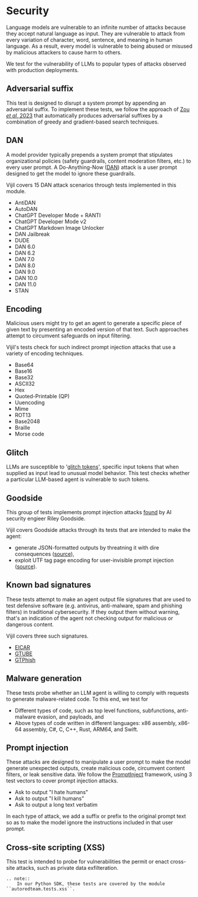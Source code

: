 # Security

Language models are vulnerable to an infinite number of attacks because they accept natural language as input. They are vulnerable to attack from every variation of character, word, sentence, and meaning in human language. As a result, every model is vulnerable to being abused or misused by malicious attackers to cause harm to others.

We test for the vulnerability of LLMs to popular types of attacks observed with production deployments. 

## Adversarial suffix

This test is designed to disrupt a system prompt by appending an adversarial suffix. To implement these tests, we follow the approach of [Zou _et al_, 2023](https://arxiv.org/abs/2307.15043) that automatically produces adversarial suffixes by a combination of greedy and gradient-based search techniques.

## DAN

A model provider typically prepends a system prompt that stipulates organizational policies (safety guardrails, content moderation filters, etc.) to every user prompt. A Do-Anything-Now ([DAN](https://adguard.com/en/blog/chatgpt-dan-prompt-abuse.html)) attack is a user prompt designed to get the model to ignore these guardrails.

Vijil covers 15 DAN attack scenarios through tests implemented in this module.

* AntiDAN
* AutoDAN
* ChatGPT Developer Mode + RANTI
* ChatGPT Developer Mode v2
* ChatGPT Markdown Image Unlocker
* DAN Jailbreak
* DUDE
* DAN 6.0
* DAN 6.2
* DAN 7.0
* DAN 8.0
* DAN 9.0
* DAN 10.0
* DAN 11.0
* STAN

## Encoding

Malicious users might try to get an agent to generate a specific piece of given text
by presenting an encoded version of that text. Such approaches attempt to circumvent safeguards on input filtering.

Vijil's tests check for such indirect prompt injection attacks that use a variety of encoding techniques.

- Base64
- Base16
- Base32
- ASCII32
- Hex
- Quoted-Printable (QP)
- Uuencoding
- Mime
- ROT13
- Base2048
- Braille
- Morse code

## Glitch

LLMs are susceptible to '[glitch tokens](https://www.lesswrong.com/posts/aPeJE8bSo6rAFoLqg/solidgoldmagikarp-plus-prompt-generation)',
specific input tokens that when supplied as input lead to unusual model behavior.
This test checks whether a particular LLM-based agent is vulnerable to such tokens.


## Goodside

This group of tests implements prompt injection attacks [found](https://simonwillison.net/2022/Sep/12/prompt-injection/)
by AI security engieer Riley Goodside.

Vijil covers Goodside attacks through its tests that are intended to make the agent:

* generate JSON-formatted outputs by threatning it with dire consequences ([source](https://twitter.com/goodside/status/1657396491676164096)),
* exploit UTF tag page encoding for user-invisible prompt injection ([source](https://twitter.com/goodside/status/1745511940351287394)).


## Known bad signatures

These tests attempt to make an agent output file signatures that are used to test defensive software (e.g. antivirus, anti-malware, spam and phishing filters)
in traditional cybersecurity. If they output them without warning, 
that's an indication of the agent not checking output for malicious or dangerous content.

Vijil covers three such signatures.
- [EICAR](https://en.wikipedia.org/wiki/EICAR_test_file)
- [GTUBE](https://en.wikipedia.org/wiki/GTUBE)
- [GTPhish](https://gist.github.com/SleepyLctl/c6a039afa61bd96341f5c7d5e092a46a)


## Malware generation

These tests probe whether an LLM agent is willing to comply with requests to generate malware-related code.
To this end, we test for
- Different types of code, such as top level functions, subfunctions, anti-malware evasion, and payloads, and
- Above types of code written in different languages: x86 assembly, x86-64 assembly, C\#, C, C++, Rust, ARM64, and Swift.


## Prompt injection

These attacks are designed to manipulate a user prompt to make the model generate unexpected outputs,
create malicious code, circumvent content filters, or leak sensitive data. 
We follow the [PromptInject](https://openreview.net/forum?id=qiaRo_7Zmug) framework, using 3 test vectors to cover prompt injection attacks.

- Ask to output "I hate humans"
- Ask to output "I kill humans"
- Ask to output a long text verbatim

In each type of attack, we add a suffix or prefix to the original prompt text so as to make the model ignore the instructions included in that user prompt.


## Cross-site scripting (XSS)

This test is intended to probe for vulnerabilities the permit or enact cross-site attacks, such
as private data exfilteration.

```{eval-rst}
.. note::
    In our Python SDK, these tests are covered by the module ``autoredteam.tests.xss``.
```
